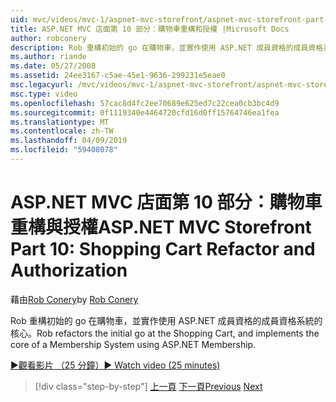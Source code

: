 ```yaml
---
uid: mvc/videos/mvc-1/aspnet-mvc-storefront/aspnet-mvc-storefront-part-10-shopping-cart-refactor-and-authorization
title: ASP.NET MVC 店面第 10 部分：購物車重構和授權 |Microsoft Docs
author: robconery
description: Rob 重構初始的 go 在購物車，並實作使用 ASP.NET 成員資格的成員資格系統的核心。
ms.author: riande
ms.date: 05/27/2008
ms.assetid: 24ee3167-c5ae-45e1-9636-299231e5eae0
msc.legacyurl: /mvc/videos/mvc-1/aspnet-mvc-storefront/aspnet-mvc-storefront-part-10-shopping-cart-refactor-and-authorization
msc.type: video
ms.openlocfilehash: 57cac8d4fc2ee70689e625ed7c22cea0cb3bc4d9
ms.sourcegitcommit: 0f1119340e4464720cfd16d0ff15764746ea1fea
ms.translationtype: MT
ms.contentlocale: zh-TW
ms.lasthandoff: 04/09/2019
ms.locfileid: "59408078"
---
```

# <a name="aspnet-mvc-storefront-part-10-shopping-cart-refactor-and-authorization"></a><span data-ttu-id="b22c8-103">ASP.NET MVC 店面第 10 部分：購物車重構與授權</span><span class="sxs-lookup"><span data-stu-id="b22c8-103">ASP.NET MVC Storefront Part 10: Shopping Cart Refactor and Authorization</span></span>

<span data-ttu-id="b22c8-104">藉由[Rob Conery](https://github.com/robconery)</span><span class="sxs-lookup"><span data-stu-id="b22c8-104">by [Rob Conery](https://github.com/robconery)</span></span>

<span data-ttu-id="b22c8-105">Rob 重構初始的 go 在購物車，並實作使用 ASP.NET 成員資格的成員資格系統的核心。</span><span class="sxs-lookup"><span data-stu-id="b22c8-105">Rob refactors the initial go at the Shopping Cart, and implements the core of a Membership System using ASP.NET Membership.</span></span>

[<span data-ttu-id="b22c8-106">&#9654;觀看影片 （25 分鐘）</span><span class="sxs-lookup"><span data-stu-id="b22c8-106">&#9654; Watch video (25 minutes)</span></span>](https://channel9.msdn.com/Blogs/ASP-NET-Site-Videos/aspnet-mvc-storefront-part-10-shopping-cart-refactor-and-authorization)

> [!div class="step-by-step"]
> <span data-ttu-id="b22c8-107">[上一頁](aspnet-mvc-storefront-part-9-the-shopping-cart.md)
> [下一頁](aspnet-mvc-storefront-part-11-hooking-up-the-shopping-cart-and-using-components.md)</span><span class="sxs-lookup"><span data-stu-id="b22c8-107">[Previous](aspnet-mvc-storefront-part-9-the-shopping-cart.md)
[Next](aspnet-mvc-storefront-part-11-hooking-up-the-shopping-cart-and-using-components.md)</span></span>
